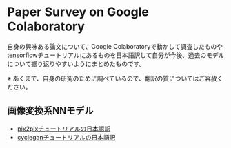 # Paper Survey on Google Colaboratory
自身の興味ある論文について、Google Colaboratoryで動かして調査したものやtensorflowチュートリアルにあるものを日本語訳して自分が今後、過去のモデルについて振り返りやすいようにまとめたものです。

※ あくまで、自身の研究のために調べているので、翻訳の質についてはご容赦ください。


## 画像変換系NNモデル
- [pix2pixチュートリアルの日本語訳](https://github.com/ko4ro/paper_survey_colab/blob/main/pix2pix_jp.ipynb)
- [cycleganチュートリアルの日本語訳](https://github.com/ko4ro/paper_survey_colab/blob/main/cyclegan_jp.ipynb)

